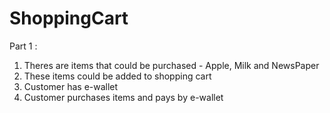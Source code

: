 # ShoppingCart
Part 1 : 
1) Theres are items that could be purchased - Apple, Milk and NewsPaper
2) These items could be added to shopping cart
3) Customer has e-wallet
4) Customer purchases items and pays by e-wallet
